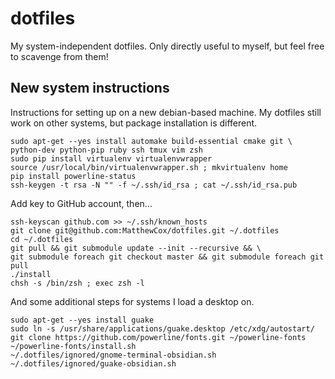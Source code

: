 dotfiles
========

My system-independent dotfiles.
Only directly useful to myself, but feel free to scavenge from them!

New system instructions
-----------------------
Instructions for setting up on a new debian-based machine.
My dotfiles still work on other systems, but package installation is different.

```
sudo apt-get --yes install automake build-essential cmake git \
python-dev python-pip ruby ssh tmux vim zsh
sudo pip install virtualenv virtualenvwrapper
source /usr/local/bin/virtualenvwrapper.sh ; mkvirtualenv home
pip install powerline-status
ssh-keygen -t rsa -N "" -f ~/.ssh/id_rsa ; cat ~/.ssh/id_rsa.pub
```
Add key to GitHub account, then...
```
ssh-keyscan github.com >> ~/.ssh/known_hosts
git clone git@github.com:MatthewCox/dotfiles.git ~/.dotfiles
cd ~/.dotfiles
git pull && git submodule update --init --recursive && \
git submodule foreach git checkout master && git submodule foreach git pull
./install
chsh -s /bin/zsh ; exec zsh -l
```

And some additional steps for systems I load a desktop on.

```
sudo apt-get --yes install guake
sudo ln -s /usr/share/applications/guake.desktop /etc/xdg/autostart/
git clone https://github.com/powerline/fonts.git ~/powerline-fonts
~/powerline-fonts/install.sh
~/.dotfiles/ignored/gnome-terminal-obsidian.sh
~/.dotfiles/ignored/guake-obsidian.sh
```
